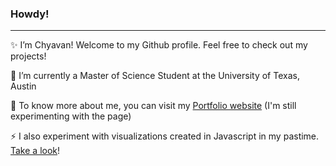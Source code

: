 ### Howdy!
---

✨ I’m Chyavan! Welcome to my Github profile. Feel free to check out my projects!

🔭 I’m currently a Master of Science Student at the University of Texas, Austin

🚀 To know more about me, you can visit my [Portfolio website](https://chyavan-mc.github.io/) (I'm still experimenting with the page)

⚡ I also experiment with visualizations created in Javascript in my pastime. [Take a look](https://chyavan-mc.github.io/Creative-Coding/)!
